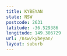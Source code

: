 ```yaml
---
title: KYBEYAN
state: NSW
postcode: 2631
latitude: -36.529386
longitude: 149.306729
url: /nsw/kybeyan/
layout: suburb
---
```

